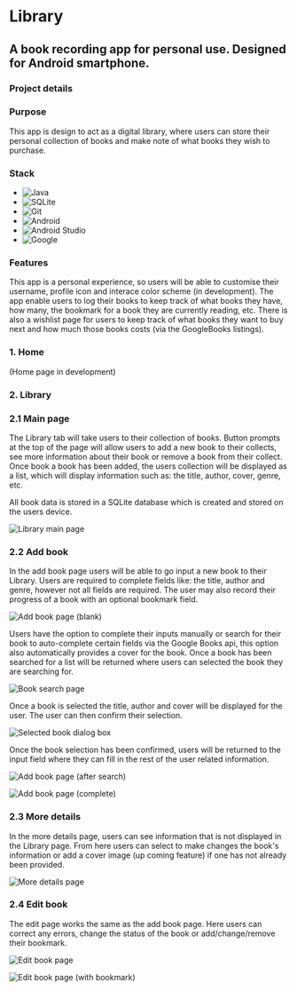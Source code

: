# Library

## A book recording app for personal use. Designed for Android smartphone.

### Project details

### Purpose

This app is design to act as a digital library, where users can store their personal collection of books and make note of what books they wish to purchase.

### Stack

* ![Java](https://img.shields.io/badge/java-%23ED8B00.svg?style=for-the-badge&logo=openjdk&logoColor=white)
* ![SQLite](https://img.shields.io/badge/sqlite-%2307405e.svg?style=for-the-badge&logo=sqlite&logoColor=white)
* ![Git](https://img.shields.io/badge/git-%23F05033.svg?style=for-the-badge&logo=git&logoColor=white)
* ![Android](https://img.shields.io/badge/Android-3DDC84?style=for-the-badge&logo=android&logoColor=white)
* ![Android Studio](https://img.shields.io/badge/Android%20Studio-3DDC84.svg?style=for-the-badge&logo=android-studio&logoColor=white)
* ![Google](https://img.shields.io/badge/google-4285F4?style=for-the-badge&logo=google&logoColor=white)

### Features

This app is a personal experience, so users will be able to customise their username, profile icon and interace color scheme (in development). The app enable users to log their books to keep track of what books they have, how many, the bookmark for a book they are currently reading, etc. There is also a wishlist page for users to keep track of what books they want to buy next and how much those books costs (via the GoogleBooks listings).

### 1. Home

(Home page in development)

### 2. Library

### 2.1 Main page

The Library tab will take users to their collection of books. Button prompts at the top of the page will allow users to add a new book to their collects, see more information about their book or remove a book from their collect. Once book a book has been added, the users collection will be displayed as a list, which will display information such as: the title, author, cover, genre, etc.

All book data is stored in a SQLite database which is created and stored on the users device.

![Library main page](readmeimg/library_page.jpg "Library main page")

### 2.2 Add book

In the add book page users will be able to go input a new book to their Library. Users are required to complete fields like: the title, author and genre, however not all fields are required. The user may also record their progress of a book with an optional bookmark field.

![Add book page (blank)](readmeimg/add_book_blank.jpg "Add book page (blank)")

Users have the option to complete their inputs manually or search for their book to auto-complete certain fields via the Google Books api, this option also automatically provides a cover for the book. Once a book has been searched for a list will be returned where users can selected the book they are searching for.

![Book search page](readmeimg/book_search.jpg "Book search page")

Once a book is selected the title, author and cover will be displayed for the user. The user can then confirm their selection.

![Selected book dialog box](readmeimg/book_search_return.jpg "Selected book dialog box")

Once the book selection has been confirmed, users will be returned to the input field where they can fill in the rest of the user related information.

![Add book page (after search)](readmeimg/add_book_after_search.jpg "Add book page (after search)")

![Add book page (complete)](readmeimg/add_book_complete.jpg "Add book page (complete)")

### 2.3 More details

In the more details page, users can see information that is not displayed in the Library page. From here users can select to make changes the book's information or add a cover image (up coming feature) if one has not already been provided.

![More details page](readmeimg/more_details.jpg "More details page")

### 2.4 Edit book

The edit page works the same as the add book page. Here users can correct any errors, change the status of the book or add/change/remove their bookmark.

![Edit book page](readmeimg/edit_book.jpg "Edit book page")

![Edit book page (with bookmark)](readmeimg/edit_book_with_bookmark.jpg "Edit book page (with bookmark)")
